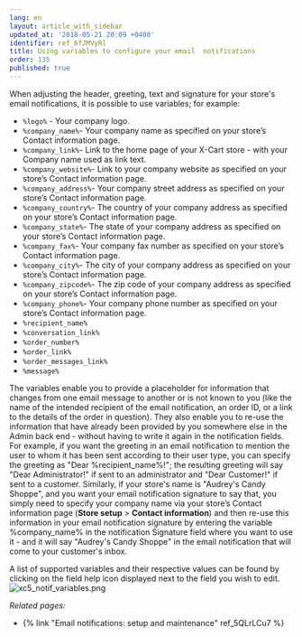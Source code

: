 ```yaml
---
lang: en
layout: article_with_sidebar
updated_at: '2018-05-21 20:09 +0400'
identifier: ref_6fJMVyRl
title: Using variables to configure your email  notifications
order: 135
published: true
---
```

When adjusting the header, greeting, text and signature for your store's email notifications, it is possible to use variables; for example: 

   * ```%logo%``` - Your company logo.
   * ```%company_name%```- Your company name as specified on your store’s Contact information page.
   * ```%company_link%```- Link to the home page of your X-Cart store - with your Company name used as link text.
   * ```%company_website%```- Link to your company website as specified on your store’s Contact information page.
   * ```%company_address%```- Your company street address as specified on your store’s Contact information page.
   * ```%company_country%```- The country of your company address as specified on your store’s Contact information page.	
   * ```%company_state%```- The state of your company address as specified on your store’s Contact information page.
   * ```%company_fax%```- Your company fax number as specified on your store’s Contact information page.	
   * ```%company_city%```- The city of your company address as specified on your store’s Contact information page.	
   * ```%company_zipcode%```- The zip code of your company address as specified on your store’s Contact information page.	
   * ```%company_phone%```- Your company phone number as specified on your store’s Contact information page.
   * ```%recipient_name%```
   * ```%conversation_link%```	
   * ```%order_number%```	
   * ```%order_link%```	
   * ```%order_messages_link%```	
   * ```%message%```

The variables enable you to provide a placeholder for information that changes from one email message to another or is not known to you (like the name of the intended recipient of the email notification, an order ID, or a link to the details of the order in question). They also enable you to re-use the information that have already been provided by you somewhere else in the Admin back end - without having to write it again in the notification fields. For example, if you want the greeting in an email notification to mention the user to whom it has been sent according to their user type, you can specify the greeting as "Dear %recipient_name%!"; the resulting greeting will say "Dear Administrator!" if sent to an administrator and "Dear Customer!" if sent to a customer. Similarly, if your store's name is "Audrey's Candy Shoppe", and you want your email notification signature to say that, you simply need to specify your company name via your store’s Contact information page (**Store setup** > **Contact information**) and then re-use this information in your email notification signature by entering the variable %company_name% in the notification Signature field where you want to use it - and it will say "Audrey's Candy Shoppe" in the email notification that will come to your customer's inbox.  

A list of supported variables and their respective values can be found by clicking on the field help icon displayed next to the field you wish to edit.
![xc5_notif_variables.png]({{site.baseurl}}/attachments/ref_2W845gkS/xc5_notif_variables.png)


_Related pages:_

   * {% link "Email notifications: setup and maintenance" ref_5QLrLCu7 %}

